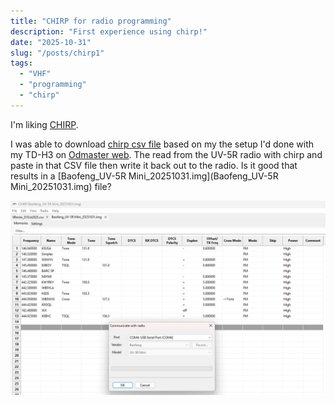 ```yaml
---
title: "CHIRP for radio programming"
description: "First experience using chirp!"
date: "2025-10-31"
slug: "/posts/chirp1"
tags:
  - "VHF"
  - "programming"
  - "chirp"
---
```


I'm liking [CHIRP](https://chirpmyradio.com/projects/chirp/wiki/Home).


I was able to download [chirp csv file](5Rmini_31Oct2025.csv) based on my the setup I'd done with my TD-H3 on [Odmaster web](https://web.odmaster.net/login).  The read from the UV-5R radio with chirp and paste in that CSV file then write it back out to the radio.  Is it good that results in a [Baofeng_UV-5R Mini_20251031.img](Baofeng_UV-5R Mini_20251031.img) file?

![First Successful Chirp](Chirp.jpg)

